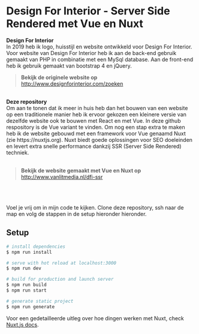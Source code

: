 # Design For Interior - Server Side Rendered met Vue en Nuxt

<strong>Design For Interior</strong><br>
In 2019 heb ik logo, huisstijl en website ontwikkeld voor Design For Interior. Voor website van Design For Interior heb ik aan de back-end gebruik gemaakt van PHP in combinatie met een MySql database. Aan de front-end heb ik gebruik gemaakt van bootstrap 4 en jQuery.

> <strong>Bekijk de originele website op</strong><br> http://www.designforinterior.com/zoeken

<br>
<strong>Deze repository</strong><br>
Om aan te tonen dat ik meer in huis heb dan het bouwen van een website op een traditionele manier heb ik ervoor gekozen een kleinere versie van dezelfde website ook te bouwen met React en met Vue. In deze github respository is de Vue variant te vinden. Om nog een stap extra te maken heb ik de website gebouwd met een framework voor Vue genaamd Nuxt (zie https://nuxtjs.org). Nuxt biedt goede oplossingen voor SEO doeleinden en levert extra snelle performance dankzij SSR (Server Side Rendered) techniek.<br>
<br>

> <strong>Bekijk de website gemaakt met Vue en Nuxt op</strong><br> http://www.vanlitmedia.nl/dfi-ssr

<br>
<br>
<br>
Voel je vrij om in mijn code te kijken. Clone deze repository, ssh naar de map en volg de stappen in de setup hieronder hieronder.

## Setup

``` bash
# install dependencies
$ npm run install

# serve with hot reload at localhost:3000
$ npm run dev

# build for production and launch server
$ npm run build
$ npm run start

# generate static project
$ npm run generate
```

Voor een gedetailleerde uitleg over hoe dingen werken met Nuxt, check [Nuxt.js docs](https://nuxtjs.org).
